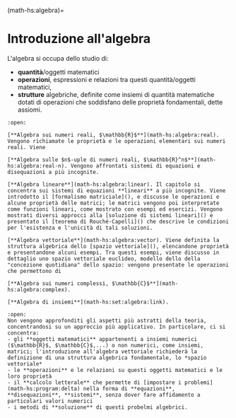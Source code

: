 <!--
```{article-info}
:author: basics
:date: "{sub-ref}`today`"
:read-time: "{sub-ref}`wordcount-minutes` min read"
```
-->

(math-hs:algebra)=
# Introduzione all'algebra

L'algebra si occupa dello studio di:
- **quantità**/oggetti matematici
- **operazioni**, espressioni e relazioni tra questi quantità/oggetti matematici,
- **strutture** algebriche, definite come insiemi di quantità matematiche dotati di operazioni che soddisfano delle proprietà fondamentali, dette assiomi.

```{dropdown} Argomenti del capitolo
:open:

[**Algebra sui numeri reali, $\mathbb{R}$**](math-hs:algebra:real). Vengono richiamate le proprietà e le operazioni elementari sui numeri reali. Viene 

[**Algebra sulle $n$-uple di numeri reali, $\mathbb{R}^n$**](math-hs:algebra:real-n). Vengono affrontati sistemi di equazioni e disequazioni a più incognite.

[**Algebra lineare**](math-hs:algebra:linear). Il capitolo si concentra sui sistemi di equazioni **lineari** a più incognite. Viene introdotto il [formalismo matriciale](), e discusse le operazioni e alcune proprietà delle matrici; le matrici vengono poi interpretate come funzioni lineari, come mostrato con esempi ed esercizi. Vengono mostrati diversi approcci alla [soluzione di sistemi lineari]() e presentato il [teorema di Rouché-Capelli]() che descrive le condizioni per l'esistenza e l'unicità di tali soluzioni.

[**Algebra vettoriale**](math-hs:algebra:vector). Viene definita la struttura algebrica dello [spazio vettoriale](), elencandone proprietà e presentandone alcuni esempi. Tra questi esempi, viene discusso in dettaglio uno spazio vettoriale euclideo, modello dello della "concezione quotidiana" dello spazio: vengono presentate le operazioni che permettono di 

[**Algebra sui numeri complessi, $\mathbb{C}$**](math-hs:algebra:complex).

[**Algebra di insiemi**](math-hs:set:algebra:link).

```

```{dropdown} Approccio
:open:
Non vengono approfonditi gli aspetti più astratti della teoria, concentrandosi su un approccio più applicativo. In particolare, ci si concentra:
- gli **oggetti matematici** appartenenti a insiemi numerici ($\mathbb{R}$, $\mathbb{C}$,...) o non numerici, come insiemi, matrici; l'introduzione all'algebra vettoriale richiederà la definizione di una struttura algebrica fondamentale, lo *spazio vettoriale*
- le **operazioni** e le relazioni su questi oggetti matematici e le loro proprietà
- il **calcolo letterale** che permette di [impostare i problemi](math-hs:program:delta) nella forma di **equazioni**, **disequazioni**, **sistemi**, senza dover fare affidamento a particolari valori numerici
- i metodi di **soluzione** di questi probelmi algebrici.
```


